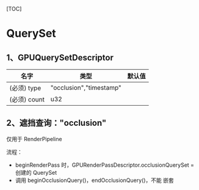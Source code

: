 [TOC]

# QuerySet

## 1、GPUQuerySetDescriptor

|名字|类型|默认值|
|--|--|--|
|(必须) type|"occlusion","timestamp"||
|(必须) count|u32||

## 2、遮挡查询："occlusion"

仅用于 RenderPipeline

流程：

+ beginRenderPass 时，GPURenderPassDescriptor.occlusionQuerySet = 创建的 QuerySet
+ 调用 beginOcclusionQuery()，endOcclusionQuery()，不能 嵌套